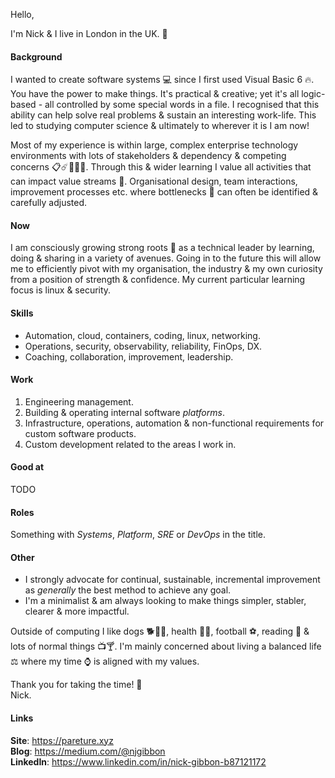 Hello,

I'm Nick & I live in London in the UK. :city_sunrise:

#### Background
I wanted to create software systems :computer: since I first used Visual Basic 6 🔥. You have the power to make things. It's practical & creative; yet it's all logic-based - all controlled by some special words in a file. I recognised that this ability can help solve real problems & sustain an interesting work-life. This led to studying computer science & ultimately to wherever it is I am now!

Most of my experience is within large, complex enterprise technology environments with lots of stakeholders & dependency & competing concerns :clipboard::comet::office::rainbow::crystal_ball:. Through this & wider learning I value all activities that can impact value streams :rocket:. Organisational design, team interactions, improvement processes etc. where bottlenecks :champagne: can often be identified & carefully adjusted.

#### Now
I am consciously growing strong roots 🌳 as a technical leader by learning, doing & sharing in a variety of avenues. Going in to the future this will allow me to efficiently pivot with my organisation, the industry & my own curiosity from a position of strength & confidence. My current particular learning focus is linux & security.

#### Skills
* Automation, cloud, containers, coding, linux, networking.
* Operations, security, observability, reliability, FinOps, DX.
* Coaching, collaboration, improvement, leadership.

#### Work
1. Engineering management.
1. Building & operating internal software *platforms*.
1. Infrastructure, operations, automation & non-functional requirements for custom software products.
1. Custom development related to the areas I work in.

#### Good at
TODO

#### Roles
Something with *Systems*, *Platform*, *SRE* or *DevOps* in the title.

#### Other
* I strongly advocate for continual, sustainable, incremental improvement as *generally* the best method to achieve any goal. 
* I'm a minimalist & am always looking to make things simpler, stabler, clearer & more impactful. 

Outside of computing I like dogs 🐕🐕‍🦺, health :herb::muscle:, football :soccer:, reading :scroll: & lots of normal things :tv::cocktail:. I'm mainly concerned about living a balanced life :balance_scale: where my time :watch: is aligned with my values.


Thank you for taking the time! :beers:   
Nick.

#### Links
**Site**: https://pareture.xyz  
**Blog**: https://medium.com/@njgibbon  
**LinkedIn**: https://www.linkedin.com/in/nick-gibbon-b87121172
